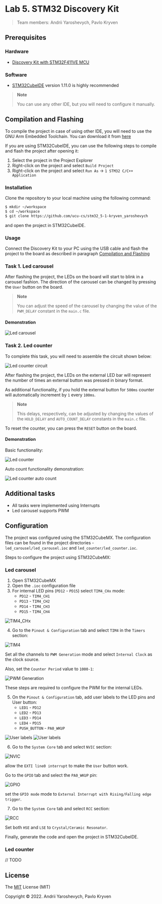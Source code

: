 # Lab 5. STM32 Discovery Kit

> Team members: Andrii Yaroshevych, Pavlo Kryven

## Prerequisites

### Hardware

- [Discovery Kit with STM32F411VE MCU](https://www.st.com/en/evaluation-tools/32f411ediscovery.html)

### Software

- [STM32CubeIDE](https://www.st.com/en/development-tools/stm32cubeide.html) version 1.11.0 is highly recommended
> **Note**
> 
> You can use any other IDE, but you will need to configure it manually.

## Compilation and Flashing
To compile the project in case of using other IDE, you will need to use the GNU Arm Embedded Toolchain. You can download it from [here](https://developer.arm.com/tools-and-software/open-source-software/developer-tools/gnu-toolchain/gnu-rm/downloads)

If you are using STM32CubeIDE, you can use the following steps to compile and flash the project after opening it:

1. Select the project in the Project Explorer
2. Right-click on the project and select `Build Project`
3. Right-click on the project and select `Run As` -> `1 STM32 C/C++ Application`

### Installation

Clone the repository to your local machine using the following command:

```bash
$ mkdir ~/workspace
$ cd ~/workspace
$ git clone https://github.com/ucu-cs/stm32_5-1-kryven_yaroshevych
```

and open the project in STM32CubeIDE.

### Usage

Connect the Discovery Kit to your PC using the USB cable and flash the project to the board as described in paragraph [Compilation and Flashing](#compilation-and-flashing)

### Task 1. Led carousel

After flashing the project, the LEDs on the board will start to blink in a carousel fashion. The direction of the carousel can be changed by pressing the `User` button on the board.

> **Note**
> 
> You can adjust the speed of the carousel by changing the value of the `PWM_DELAY` constant in the `main.c` file.

#### Demonstration

![Led carousel](./demos/carousel_demo.gif)

### Task 2. Led counter

To complete this task, you will need to assemble the circuit shown below:

![Led counter circuit](./schematics/led_counter_schematic.jpeg)

After flashing the project, the LEDs on the external LED bar will represent the number of times an external button was pressed in binary format.

As additional functionality, if you hold the external button for `500ms` counter will automatically increment by `1` every `100ms`.
> **Note**
> 
> This delays, respectively, can be adjusted by changing the values of the `HOLD_DELAY` and `AUTO_COUNT_DELAY` constants in the `main.c` file.

To reset the counter, you can press the `RESET` button on the board.

#### Demonstration

Basic functionality:

![Led counter](./demos/counter_demo.gif)

Auto count functionality demonstration:

![Led counter auto count](./demos/counter_auto_demo.gif)

## Additional tasks

* All tasks were implemented using Interrupts
* Led carousel supports PWM


## Configuration

The project was configured using the STM32CubeMX. 
The configuration files can be found in the project directories - `led_carousel/led_carousel.ioc` and `led_counter/led_counter.ioc`.

Steps to configure the project using STM32CubeMX:

### Led carousel

1. Open STM32CubeMX
2. Open the `.ioc` configuration file
3. For internal LED pins (`PD12` - `PD15`) select `TIM4_CHx` mode:
    - `PD12` - `TIM4_CH1`
    - `PD13` - `TIM4_CH2`
    - `PD14` - `TIM4_CH3`
    - `PD15` - `TIM4_CH4`

![TIM4_CHx](./demos/screenshots/img.png)

4. Go to the `Pinout & Configuration` tab and select `TIM4` in the `Timers` section:

![TIM4](./demos/screenshots/img_1.png)

Set all the channels to `PWM Generation` mode and select `Internal Clock` as the clock source.

Also, set the `Counter Period` value to `1000-1`:

![PWM Generation](./demos/screenshots/img_2.png)

These steps are required to configure the PWM for the internal LEDs.

5. On the `Pinout & Configuration` tab, add user labels to the LED pins and User button:
   - `LED1` - `PD12`
   - `LED2` - `PD13`
   - `LED3` - `PD14`
   - `LED4` - `PD15`
   - `PUSH_BUTTON` - `PA0_WKUP`
   
![User labels](./demos/screenshots/img_5.png)
![User labels](./demos/screenshots/img_6.png)


6. Go to the `System Core` tab and select `NVIC` section:

![NVIC](./demos/screenshots/img_3.png)

allow the `EXTI line0 interrupt` to make the `User` button work.

Go to the `GPIO` tab and select the `PA0_WKUP` pin:

![GPIO](./demos/screenshots/img_7.png)

set the `GPIO mode` mode to `External Interrupt with Rising/Falling edge trigger`.

7. Go to the `System Core` tab and select `RCC` section:

![RCC](./demos/screenshots/img_4.png)

Set both `HSE` and `LSE` to `Crystal/Ceramic Resonator`.

Finally, generate the code and open the project in STM32CubeIDE.

### Led counter

// TODO

## License
The [MIT](https://choosealicense.com/licenses/mit/) License (MIT)

Copyright © 2022. Andrii Yaroshevych, Pavlo Kryven
